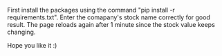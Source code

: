 First install the packages using the command "pip install -r requirements.txt".
Enter the comapany's stock name correctly for good result.
The page reloads again after 1 minute since the stock value keeps changing.

Hope you like it :)